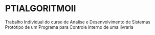# PTIALGORITMOII

Trabalho Individual do curso de Analise e Desenvolvimento de Sistemas
Protótipo de um Programa para Controle interno de uma livraria
